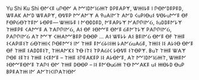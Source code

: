 Yu Shi
Ku Shi
Ꝋ𐌍𐌂𐌄 𐌵𐌐Ꝋ𐌍 𐌀 𐌌𐌉𐌃𐌍𐌉Ᏽ𐋅𐌕 𐌃𐌓𐌄𐌀𐌓𐌙, Ꮤ𐋅𐌉𐌋𐌄 𐌉 𐌐Ꝋ𐌍𐌃𐌄𐌓𐌄𐌃, Ꮤ𐌄𐌀𐌊 𐌀𐌍𐌃 Ꮤ𐌄𐌀𐌓𐌙, Ꝋᕓ𐌄𐌓 𐌌𐌀𐌍𐌙 𐌀 𐌒𐌵𐌀𐌉𐌍𐌕 𐌀𐌍𐌃 𐌂𐌵𐌓𐌉Ꝋ𐌵𐌔 ᕓꝊ𐌋𐌵𐌌𐌄 Ꝋ𐌅 𐌅Ꝋ𐌓ᏵꝊ𐌕𐌕𐌄𐌍 𐌋Ꝋ𐌓𐌄— Ꮤ𐋅𐌉𐌋𐌄 𐌉 𐌍Ꝋ𐌃𐌃𐌄𐌃, 𐌍𐌄𐌀𐌓𐌋𐌙 𐌍𐌀𐌐𐌐𐌉𐌍Ᏽ, 𐌔𐌵𐌃𐌃𐌄𐌍𐌋𐌙 𐌕𐋅𐌄𐌓𐌄 𐌂𐌀𐌌𐌄 𐌀 𐌕𐌀𐌐𐌐𐌉𐌍Ᏽ, 𐌀𐌔 Ꝋ𐌅 𐌔Ꝋ𐌌𐌄 Ꝋ𐌍𐌄 Ᏽ𐌄𐌍𐌕𐌋𐌙 𐌓𐌀𐌐𐌐𐌉𐌍Ᏽ, 𐌓𐌀𐌐𐌐𐌉𐌍Ᏽ 𐌀𐌕 𐌌𐌙 𐌂𐋅𐌀𐌌𐌁𐌄𐌓 𐌃ꝊꝊ𐌓 …  𐌀𐌔 Ꮤ𐌄𐌋𐌋 𐌀𐌔 𐌁𐌄𐌉𐌍Ᏽ Ꝋ𐌍𐌄 Ꝋ𐌅 𐌕𐋅𐌄 𐌔𐌂𐌀𐌓𐌉𐌄𐌔𐌕 ᏵꝊ𐌕𐋅𐌉𐌂 𐌐Ꝋ𐌄𐌌𐌔 𐌉𐌍 𐌕𐋅𐌄 𐌄𐌍Ᏽ𐌋𐌉𐌔𐋅 𐌋𐌀𐌍Ᏽ𐌵𐌀Ᏽ𐌄, 𐌕𐋅𐌉𐌔 𐌉𐌔 𐌀𐌋𐌔Ꝋ Ꝋ𐌍𐌄 Ꝋ𐌅 𐌕𐋅𐌄 𐌔𐌀𐌃𐌃𐌄𐌔𐌕, 𐌕𐋅𐌀𐌍𐌊𐌔 𐌕Ꝋ 𐌉𐌕𐌔 𐌕𐌓𐌀Ᏽ𐌉𐌂 𐌋Ꝋᕓ𐌄 𐌔𐌕Ꝋ𐌓𐌙. 𐌁𐌵𐌕 𐌕𐋅𐌄 Ꮤ𐌀𐌙 𐌐Ꝋ𐌄 𐌔𐌄𐌕𐌔 𐌕𐋅𐌄 𐌔𐌂𐌄𐌍𐌄 – 𐌕𐋅𐌄 𐌔𐌐𐌄𐌀𐌊𐌄𐌓 𐌉𐌔 𐌀𐌋Ꝋ𐌍𐌄, 𐌀𐌕 𐌌𐌉𐌃𐌍𐌉Ᏽ𐋅𐌕, Ꮤ𐋅𐌄𐌍 𐌔Ꝋ𐌌𐌄Ꝋ𐌍𐌄 𐌕𐌀𐌐𐌔 Ꝋ𐌍 𐌕𐋅𐌄 𐌃ꝊꝊ𐌓 – 𐌉𐌔 𐌄𐌍Ꝋ𐌵Ᏽ𐋅 𐌕Ꝋ 𐌌𐌀𐌊𐌄 𐌵𐌔 𐋅Ꝋ𐌋𐌃 Ꝋ𐌵𐌓 𐌁𐌓𐌄𐌀𐌕𐋅 𐌉𐌍 𐌀𐌍𐌕𐌉𐌂𐌉𐌐𐌀𐌕𐌉Ꝋ𐌍
